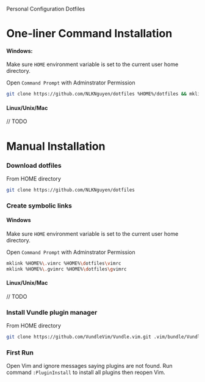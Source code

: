 Personal Configuration Dotfiles

# One-liner Command Installation

#### Windows:

Make sure `HOME` environment variable is set to the current user home directory.

Open `Command Prompt` with Adminstrator Permission
```bash
git clone https://github.com/NLKNguyen/dotfiles %HOME%/dotfiles && mklink %HOME%\.vimrc %HOME%\dotfiles\vimrc && mklink %HOME%\.gvimrc %HOME%\dotfiles\gvimrc && git clone https://github.com/VundleVim/Vundle.vim.git %HOME%/.vim/bundle/Vundle.vim && vim +PluginInstall +qall
```

#### Linux/Unix/Mac
// TODO



# Manual Installation
### Download dotfiles
From HOME directory
```bash
git clone https://github.com/NLKNguyen/dotfiles
```

### Create symbolic links

#### Windows
Make sure `HOME` environment variable is set to the current user home directory.

Open `Command Prompt` with Adminstrator Permission

```bash
mklink %HOME%\.vimrc %HOME%\dotfiles\vimrc
mklink %HOME%\.gvimrc %HOME%\dotfiles\gvimrc
```

#### Linux/Unix/Mac
// TODO


### Install Vundle plugin manager
From HOME directory
```bash
git clone https://github.com/VundleVim/Vundle.vim.git .vim/bundle/Vundle.vim
```

### First Run
Open Vim and ignore messages saying plugins are not found. Run command `:PluginInstall` to install all plugins then reopen Vim.
